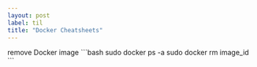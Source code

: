 ```yaml
---
layout: post
label: til
title: "Docker Cheatsheets"
---
```


<p>
  
</p>
remove Docker image 
```bash
sudo docker ps -a
sudo docker rm image_id
```

